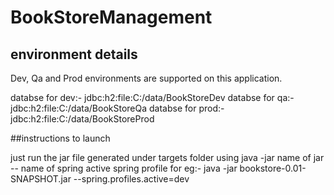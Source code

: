 # BookStoreManagement

## environment details
Dev, Qa  and Prod environments are supported on this application.

databse for dev:-  jdbc:h2:file:C:/data/BookStoreDev
databse for qa:-  jdbc:h2:file:C:/data/BookStoreQa
databse for prod:- jdbc:h2:file:C:/data/BookStoreProd


##instructions to launch 

just run the jar file generated under targets folder using java -jar name of jar -- name of spring active spring profile 
for eg:- java -jar bookstore-0.01-SNAPSHOT.jar --spring.profiles.active=dev

